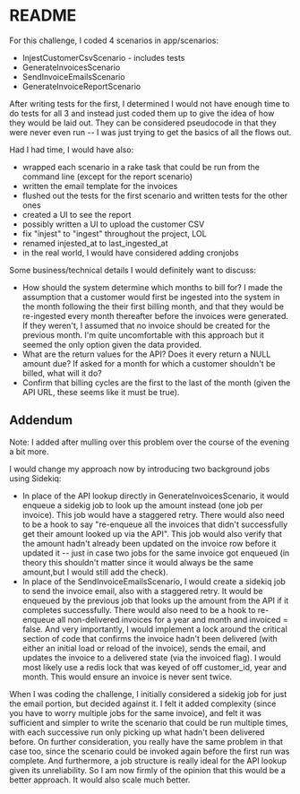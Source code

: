 # README

For this challenge, I coded 4 scenarios in app/scenarios:

* InjestCustomerCsvScenario - includes tests
* GenerateInvoicesScenario
* SendInvoiceEmailsScenario
* GenerateInvoiceReportScenario

After writing tests for the first, I determined I would not have enough time to do tests for all 3 and instead just coded them up to give the idea of how they would be laid out. They can be considered pseudocode in that they were never even run -- I was just trying to get the basics of all the flows out.

Had I had time, I would have also:

* wrapped each scenario in a rake task that could be run from the command line (except for the
  report scenario)
* written the email template for the invoices
* flushed out the tests for the first scenario and written tests for the other ones
* created a UI to see the report
* possibly written a UI to upload the customer CSV
* fix "injest" to "ingest" throughout the project, LOL
* renamed injested_at to last_ingested_at
* in the real world, I would have considered adding cronjobs

Some business/technical details I would definitely want to discuss:

* How should the system determine which months to bill for? I made the assumption that a customer would first be ingested into the system in the month following the their first billing month, and that they would be re-ingested every month thereafter before the invoices were generated. If they weren't, I assumed that no invoice should be created for the previous month. I'm quite uncomfortable with this approach but it seemed the only option given the data provided.
* What are the return values for the API? Does it every return a NULL amount due? If asked for a month for which a customer shouldn't be billed, what will it do?
* Confirm that billing cycles are the first to the last of the month (given the API URL, these seems like it must be true).


## Addendum

Note: I added after mulling over this problem over the course of the evening a bit more.

I would change my approach now by introducing two background jobs using Sidekiq:

* In place of the API lookup directly in GenerateInvoicesScenario, it would enqueue a sidekig job to look up the amount instead (one job per invoice). This job would have a staggered retry. There would also need to be a hook to say "re-enqueue all the invoices that didn't successfully get their amount looked up via the API". This job would also verify that the amount hadn't already been updated on the invoice row before it updated it -- just in case two jobs for the same invoice got enqueued (in theory this shouldn't matter since it would always be the same amount,but I would still add the check). 
* In place of the SendInvoiceEmailsScenario, I would create a sidekiq job to send the invoice email, also with a staggered retry. It would be enqueued by the previous job that looks up the amount from the API if it completes successfully. There would also need to be a hook to re-enqueue all non-delivered invoices for a year and month and invoiced = false. And very importantly, I would implement a lock around the critical section of code that confirms the invoice hadn't been delivered (with either an initial load or reload of the invoice), sends the email, and updates the invoice to a delivered state (via the invoiced flag). I would most likely use a redis lock that was keyed of off customer_id, year and month. This would ensure an invoice is never sent twice.

When I was coding the challenge, I initially considered a sidekig job for just the email portion, but decided against it. I felt it added complexity (since you have to worry multiple jobs for the same invoice), and felt it was sufficient and simpler to write the scenario that could be run multiple times, with each successive run only picking up what hadn't been delivered before. On further consideration, you really have the same problem in that case too, since the scenario could be invoked again before the first run was complete. And furthermore, a job structure is really ideal for the API lookup given its unreliability. So I am now firmly of the opinion that this would be a better approach. It would also scale much better.

